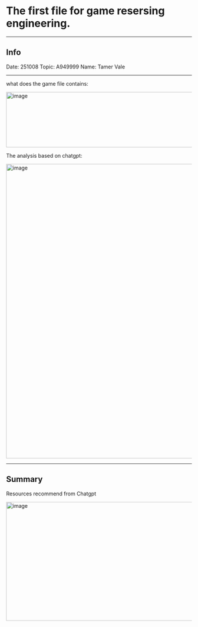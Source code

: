 # The first file for game resersing engineering.
---

## Info
Date: 251008
Topic: A949999
Name: Tamer Vale

---
what does the game file contains:

<img width="540" height="150" alt="image" src="https://github.com/user-attachments/assets/725b44f1-9605-4170-91e9-bd456cbdf3fe" />


The analysis based on chatgpt:

<img width="637" height="798" alt="image" src="https://github.com/user-attachments/assets/f979627d-5873-44d6-907a-d7ad5c074466" />


---
## Summary

Resources recommend from Chatgpt

<img width="647" height="322" alt="image" src="https://github.com/user-attachments/assets/c8b42aab-ddd4-479b-83e1-0e3c7625e683" />
